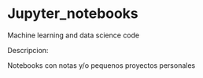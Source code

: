 # Jupyter_notebooks
Machine learning and data science code

Descripcion:

Notebooks con notas y/o pequenos proyectos personales
